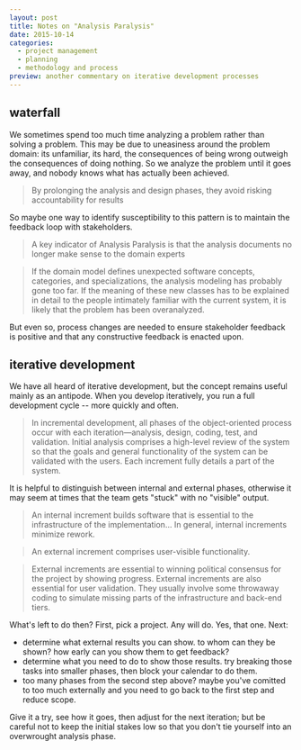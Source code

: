 ```yaml
---
layout: post
title: Notes on "Analysis Paralysis"
date: 2015-10-14
categories:
  - project management
  - planning
  - methodology and process
preview: another commentary on iterative development processes
---
```


## waterfall

We sometimes spend too much time analyzing a problem rather than solving a problem. This may be due to uneasiness around the problem domain: its unfamiliar, its hard, the consequences of being wrong outweigh the consequences of doing nothing. So we analyze the problem until it goes away, and nobody knows what has actually been achieved.

> By prolonging the analysis and design phases, they avoid risking accountability for results

So maybe one way to identify susceptibility to this pattern is to maintain the feedback loop with stakeholders.

> A key indicator of Analysis Paralysis is that the analysis documents no longer make sense to the domain experts

> If the domain model defines unexpected software concepts, categories, and specializations, the analysis modeling has probably gone too far. If the meaning of these new classes has to be explained in detail to the people intimately familiar with the current system, it is likely that the problem has been overanalyzed.

But even so, process changes are needed to ensure stakeholder feedback is positive and that any constructive feedback is enacted upon.

## iterative development

We have all heard of iterative development, but the concept remains useful mainly as an antipode. When you develop iteratively, you run a full development cycle -- more quickly and often.

> In incremental development, all phases of the object-oriented process occur with each iteration—analysis, design, coding, test, and validation. Initial analysis comprises a high-level review of the system so that the goals and general functionality of the system can be validated with the users. Each increment fully details a part of the system.

It is helpful to distinguish between internal and external phases, otherwise it may seem at times that the team gets "stuck" with no "visible" output.

> An internal increment builds software that is essential to the infrastructure of the implementation... In general, internal increments minimize rework.

> An external increment comprises user-visible functionality.

> External increments are essential to winning political consensus for the project by showing progress. External increments are also essential for user validation. They usually involve some throwaway coding to simulate missing parts of the infrastructure and back-end tiers.

What's left to do then? First, pick a project. Any will do. Yes, that one. Next:
  - determine what external results you can show. to whom can they be shown? how early can you show them to get feedback?
  - determine what you need to do to show those results. try breaking those tasks into smaller phases, then block your calendar to do them.
  - too many phases from the second step above? maybe you've comitted to too much externally and you need to go back to the first step and reduce scope.

Give it a try, see how it goes, then adjust for the next iteration; but be careful not to keep the initial stakes low so that you don't tie yourself into an overwrought analysis phase.
